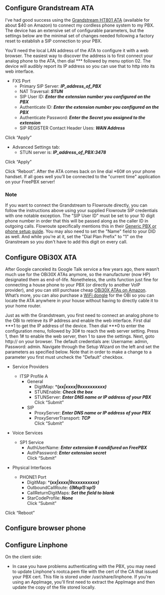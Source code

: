 ## Configure Grandstream ATA
I’ve had good success using the [Grandstream HT801 ATA](https://www.amazon.com//dp/B0DPZSNL8K) (available for about $40 on Amazon) to connect my cordless phone system to my PBX.  The device has an extensive set of configurable parameters, but the settings below are the minimal set of changes needed following a factory reset to establish a SIP connection to your PBX.  

You’ll need the local LAN address of the ATA to configure it with a web browser.  The easiest way to discover the address is to first connect your analog phone to the ATA, then dial *** followed by menu option 02.  The device will audibly report its IP address so you can use that to http into its web interface.

+ FXS Port
  + Primary SIP Server: ***IP_address_of_PBX***
  + NAT Traversal: ***STUN***
  + SIP User ID: ***Enter the extension number you configured on the PBX***
  + Authenticate ID: ***Enter the extension number you configured on the PBX***
  + Authenticate Password: ***Enter the Secret you assigned to the extension***
  + SIP REGISTER Contact Header Uses: ***WAN Address***  

Click “Apply”  

+ Advanced Settings tab:
  + STUN server is: ***IP_address_of_PBX:3478***

Click “Apply”

Click “Reboot”.  After the ATA comes back on line dial *60# on your phone handset. If all goes well you’ll be connected to the "current time" application on your FreePBX server!

### Note
If you want to connect the Grandstream to Flowroute directly, you can follow the instructions above using your supplied Flowroute SIP credentials with one notable exception.  The "SIP User ID" must be set to your 10 digit phone number in order that this will be passed along as the caller ID in outgoing calls.  Flowroute specifically mentions this in their [Generic PBX or phone setup guide](https://support.flowroute.com/293702-Generic-PBX-or-phone-setup-guide).  You may also need to set the "Name" field to your DID as well.  And while you're at it, set the "Dial Plan Prefix" to "1" on the Granstream so you don't have to add this digit on every call.

## Configure OBi30X ATA
After Google canceled its Google Talk service a few years ago, there wasn’t much use for the OBi30X ATAs anymore, so the manufacturer (now HP) designated them as end-of-life.  Nonetheless, the units function just fine for connecting a house phone to your PBX (or directly to another VoIP provider), and you can still purchase cheap [OBi30X ATAs on Amazon](https://www.amazon.com/dp/B07FZYPD8T/).  What’s more, you can also purchase a [WiFi dongle](https://www.amazon.com/dp/B07FZQX1RQ) for the OBi so you can locate the ATA anywhere in your house without having to directly cable it to your home router.

Just as with the Grandstream, you first need to connect an analog phone to the OBi to retrieve its IP address and enable the web interface. First dial ***1 to get the IP address of the device. Then dial ***0 to enter the configuration menu, followed by 30# to reach the web server setting. Press 1, then 1# to enable the web server, then 1 to save the settings. Next, goto http://<IP address> on your browser.  The default credentials are: Username: admin, Password: admin.  Navigate through the Setup Wizard on the left and set the parameters as specified below.  Note that in order to make a change to a parameter you first must uncheck the "Default" checkbox.

+ Service Providers
  + ITSP Profile A
    + General
      + DigitMap: ***(*xx|xxxx|9xxxxxxxxxx)***
      + STUNEnable: ***Check the box***
      + STUNServer: ***Enter DNS name or IP address of your PBX***  
      Click “Submit”
    + SIP
      + ProxyServer: ***Enter DNS name or IP address of your PBX***
      + ProxyServerTransport: ***TCP***  
      Click “Submit”

+ Voice Services
  + SP1 Service
    + AuthUserName: ***Enter extension # condifured on FreePBX***
    + AuthPassword: ***Enter extension secret***  
    Click “Submit”

+ Physical Interfaces
  + PHONE1 Port
    + DigitMap: ***(*xx|xxxx|9xxxxxxxxxx)***
    + OutboundCallRoute: ***{(Msp1):sp1}***
    + CallReturnDigitMaps: ***Set the field to blank***
    + StarCodeProfile: ***None***  
    Click “Submit”  

Click “Reboot”

## Configure browser phone

## Configure Linphone

On the client side:
+ In case you have problems authenticating with the PBX, you may need to update Linphone's rootca.pem file with the cert of the CA that issued your PBX cert.  This file is stored under /usr/share/linphone.  If you're using an AppImage, you'll first need to extract the AppImage and then update the copy of the file stored locally.
